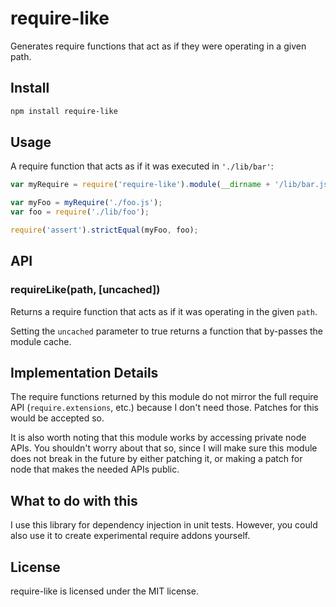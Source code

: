 # require-like

Generates require functions that act as if they were operating in a given path.

## Install

``` bash
npm install require-like
```

## Usage

A require function that acts as if it was executed in `'./lib/bar'`:

``` javascript
var myRequire = require('require-like').module(__dirname + '/lib/bar.js');

var myFoo = myRequire('./foo.js');
var foo = require('./lib/foo');

require('assert').strictEqual(myFoo, foo);
```

## API

### requireLike(path, [uncached])

Returns a require function that acts as if it was operating in the given
`path`.

Setting the `uncached` parameter to true returns a function that by-passes the
module cache.

## Implementation Details

The require functions returned by this module do not mirror the full require
API (`require.extensions`, etc.) because I don't need those. Patches for this
would be accepted so.

It is also worth noting that this module works by accessing private node APIs.
You shouldn't worry about that so, since I will make sure this module does not
break in the future by either patching it, or making a patch for node that
makes the needed APIs public.

## What to do with this

I use this library for dependency injection in unit tests. However, you could
also use it to create experimental require addons yourself.

## License

require-like is licensed under the MIT license.
